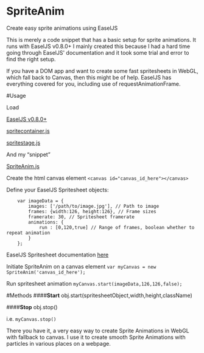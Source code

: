 # SpriteAnim
Create easy sprite animations using EaselJS

This is merely a code snippet that has a basic setup for sprite
animations. It runs with EaselJS v0.8.0+
I mainly created this because I had a hard time going through
EaselJS' documentation and it took some trial and error to find 
the right setup.

If you have a DOM app and want to create some fast spritesheets
in WebGL, which fall back to Canvas, then this might be of help.
EaselJS has everything covered for you, including use of 
requestAnimationFrame.

#Usage

Load

[EaselJS v0.8.0+](https://code.createjs.com/easeljs-0.8.0.min.js)

[spritecontainer.js](https://github.com/catalinberta/SpriteAnim/blob/9edf4ae27f8997c1f214424b7d3f516db4803d47/js/spritecontainer.js)

[spritestage.js](https://github.com/catalinberta/SpriteAnim/blob/79737c90a9d8e3df0c122454d7b855b485ef46f3/js/spritestage.js)


And my “snippet”

[SpriteAnim.js](https://github.com/catalinberta/SpriteAnim/blob/master/js/SpriteAnim.js)

Create the html canvas element
`<canvas id="canvas_id_here"></canvas>`

Define your EaselJS Spritesheet objects:
```
    var imageData = {
        images: ['/path/to/image.jpg'], // Path to image
        frames: {width:126, height:126}, // Frame sizes
        framerate: 30, // Spritesheet framerate
        animations: {
            run : [0,120,true] // Range of frames, boolean whether to repeat animation
        }
    };
```
EaselJS Spritesheet documentation [here](http://createjs.com/Docs/EaselJS/classes/SpriteSheet.html)

Initiate SpriteAnim on a canvas element
`var myCanvas = new SpriteAnim('canvas_id_here');`

Run spritesheet animation
`myCanvas.start(imageData,126,126,false);`

#Methods
####**Start**
obj.start(spritesheetObject,width,height,className)

####**Stop**
obj.stop()

i.e. `myCanvas.stop()`


There you have it, a very easy way to create Sprite Animations in WebGL with fallback to canvas.
I use it to create smooth Sprite Animations with particles in various places on a webpage.
